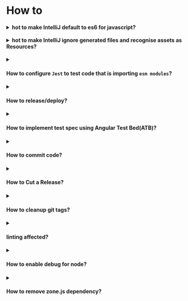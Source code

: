 # How to

<details>
  <summary>
    <b>hot to make IntelliJ default to es6 for javascript?</br></br></b>
  </summary>

  > To set the default language level for JavaScript, go to  File > Other Settings > Default Settings > Languages and Frameworks > JavaScript Version --> ECMAScript 6
</details>

<details>
  <summary>
   <b>hot to make IntelliJ ignore generated files and recognise assets as Resources?</br></br></b>
  </summary>

  Right click on `apps/webapp/src/styles` in project vie --> Make Directory as --> Resources Root.</br>
  Right click on `apps/webapp/src` in project vie --> Make Directory as --> Resources Root.</br>
  Right click on `docs` in project view --> Make Directory as --> Excluded.</br>
  Right click on `dist` in project view --> Make Directory as --> Excluded.</br>
  Right click on `coverage` in project view --> Make Directory as --> Excluded.</br>
</details>

<details>
  <summary>

   #### How to configure `Jest` to test code that is importing `esm modules`?
  </summary>

  1. Add `transformIgnorePatterns` to `jest.config.js`
  ```js
  module.exports = {
    name: 'ngx-utils',
    preset: '../../jest.config.js',
    transformIgnorePatterns: ['node_modules/(?!date-fns)'],
    coverageDirectory: '../../coverage/libs/ngx-utils',
  };
  ```
  2. Add `"allowJs": true` to `compilerOptions` in `tsconfig.spec.json`
</details>

<details>
  <summary>

   #### How to release/deploy?
  </summary>

  using  travis CI/CD
  
  > Commits that have [ci skip] or [skip ci] anywhere in the commit messages are ignored by Travis CI.
  
  > [refer](http://dev.topheman.com/continuous-deployment-with-travis-ci/)
  
  
  how to upgrade an old module to use jest instead of Karma?
  
  delete `karma.conf.js`, `test.ts`, and `tsconfig.spec.json` and remove the `test` target for this module from `angular.json`
  > [refer](https://blog.nrwl.io/nrwl-nx-6-3-faster-testing-with-jest-20a8ddb5064)
  ```bash
  ng generate jest-project --project app-confirm
  # test upgraded module 
  ng test app-confirm
  ```
</details>

<details>
  <summary>

   #### How to implement test spec using Angular Test Bed(ATB)?
  </summary>

  >  https://codecraft.tv/courses/angular/unit-testing/angular-test-bed/
  >  https://codecraft.tv/courses/angular/unit-testing/asynchronous/
  
  How to migrate project to newer versions?
  
  > [refer](https://update.angular.io/)
  
  how to implement MODULE_INITIALIZER like APP_INITIALIZER? 
  
  > [refer](https://www.bennadel.com/blog/3180-ngmodule-constructors-provide-a-module-level-run-block-in-angular-2-1-1.htm)
</details>

<details>
  <summary>

   #### How to commit code?
  </summary>

   ```bash
   git status
   # stage your changes 
   #  if you want to stage the modified and deleted files only.
   git add -u
   # or stage all modified/deleted/ newly added files
   git add .  
   # use git-cz interactive helper tool to commit
   npm run commit
   # or use following command if you install commitizen globally   
   git cz
   # or skip git hooks with 
   git cz --no-verify
   ```
  
  > Note: the optional commit `-a` command line option will automatically "add" and "rm" edited files.
</details>

<details>
  <summary>

   #### How to Cut a Release?
  </summary>

  > `semantic-release` is a fully automated library/system for versioning, changelog generation, git tagging, and publishing to the npm registry.

  > Read [introduction-to-semantic-release](https://blog.greenkeeper.io/introduction-to-semantic-release-33f73b117c8)

    https://adrianperez.codes/enforcing-commit-conventions/

    https://medium.com/@schalkneethling/automate-package-releases-with-semantic-release-and-commitizen-d7d4c337f04f

  ```bash
  export GH_TOKEN=<my_github_token>
  export CI=true
  npm run semantic-release
  ```
</details>

<details>
  <summary>

   #### How to cleanup git tags?
  </summary>

  ```bash
  # Delete all local tags and get the list of remote tags:
  
  git tag -l | xargs git tag -d
  git fetch
  
  #Remove all remote tags
  
  git tag -l | xargs -n 1 git push --delete origin
  
  # Clean up local tags
  git tag -l | xargs git tag -d
  ```
</details>

<details>
  <summary>

   #### linting affected?
  </summary>

  ```bash
  npm run affected:lint  -- --base=origin/master --base=HEAD 
  npm run affected:lint  -- --uncommitted --fix
  npm run affected:lint -- --untracked 
  npm run affected:lint -- --untracked   --fix
  ng lint  home  --fix
  ```
  
  ```bash
  npm run format:check -- --uncommitted
  npm run format:write -- --uncommitted
  
  # And you want to do the following in the CI:
  npm run format:check --base=master --head=HEAD
  npx nx format:check --base=master --head=HEAD
  ```
</details>

<details>
  <summary>

   #### How to enable debug for node?
  </summary>

  ```bash
  NODE_DEBUG=request  npm run api:start:dev
  ```
</details>

<details>
  <summary>

   #### How to remove zone.js dependency?
  </summary>

  > for `Web Components` build with `Angular Elements`, it might be overhead using NgZone
  and sometimes conflict with host app if host app also built with `Angular`

  1.  let’s first remove dependency on zone.js.
      > Remove the following import from `polyfils.ts` file:
      ```js
      /* Zone JS is required by Angular itself. */
      import 'zone.js/dist/zone';  // Included with Angular CLI.
      ```

  2.  Configure Angular to use the `noop` Zone implementation like this:
      ```js
      platformBrowserDynamic()
          .bootstrapModule(AppModule, {
              ngZone: 'noop'
          });
      ```

  3.  Trigger change detection manually as we dont have Zone
      > `ChangeDetectorRef.detectChanges` runs change detection for a specific component
      ```js
      export class AppComponent  {
        name = 'Angular';
        constructor(cd: ChangeDetectorRef) {
            setTimeout(() => {
                this.name = 'updated';
                cd.markForCheck();
            }, 1000);
        }
      }
      ```

      > `ApplicationRef.tick`  cause change detection on the whole application.
      ```js
      export class AppComponent  {
        name = 'Angular';
        constructor(app: ApplicationRef) {
            setTimeout(() => {
                this.name = 'updated';
                app.tick();
            }, 1000);
        }
      }
      ```
</details>

